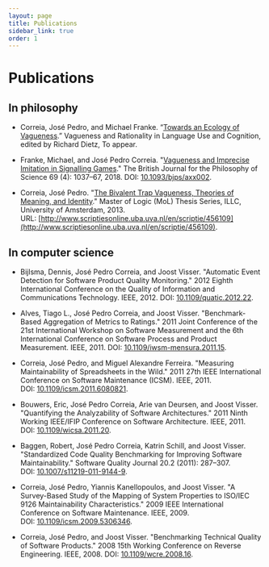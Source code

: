 ```yaml
---
layout: page
title: Publications
sidebar_link: true
order: 1
---
```


# Publications

## In philosophy

* Correia, José Pedro, and Michael Franke. “[Towards an Ecology of Vagueness](/assets/pdf/CorreiaFranke_Towards_an_Ecology_of_Vagueness.pdf).” Vagueness and Rationality in Language Use and Cognition, edited by Richard Dietz, To appear.

* Franke, Michael, and José Pedro Correia. "[Vagueness and Imprecise Imitation in Signalling Games](/assets/pdf/FrankeCorreia_2016_Vagueness_and_imprecise_imitation_in_signalling_games.pdf)." The British Journal for the Philosophy of Science 69 (4): 1037–67, 2018. DOI:&nbsp;[10.1093/bjps/axx002](https://doi.org/10.1093/bjps/axx002).

* Correia, José Pedro. "[The Bivalent Trap Vagueness, Theories of Meaning, and Identity](/assets/pdf/Correia_2013_The_bivalent_trap.pdf)." Master of Logic (MoL) Thesis Series, ILLC, University of Amsterdam, 2013. URL:&nbsp;[http://www.scriptiesonline.uba.uva.nl/en/scriptie/456109](http://www.scriptiesonline.uba.uva.nl/en/scriptie/456109).


## In computer science

* Bijlsma, Dennis, José Pedro Correia, and Joost Visser. "Automatic Event Detection for Software Product Quality Monitoring." 2012 Eighth International Conference on the Quality of Information and Communications Technology. IEEE, 2012. DOI:&nbsp;[10.1109/quatic.2012.22](http://dx.doi.org/10.1109/quatic.2012.22).

* Alves, Tiago L., José Pedro Correia, and Joost Visser. "Benchmark-Based Aggregation of Metrics to Ratings." 2011 Joint Conference of the 21st International Workshop on Software Measurement and the 6th International Conference on Software Process and Product Measurement. IEEE, 2011. DOI:&nbsp;[10.1109/iwsm-mensura.2011.15](http://dx.doi.org/10.1109/iwsm-mensura.2011.15).

* Correia, José Pedro, and Miguel Alexandre Ferreira. "Measuring Maintainability of Spreadsheets in the Wild." 2011 27th IEEE International Conference on Software Maintenance (ICSM). IEEE, 2011. DOI:&nbsp;[10.1109/icsm.2011.6080821](http://dx.doi.org/10.1109/icsm.2011.6080821).

* Bouwers, Eric, José Pedro Correia, Arie van Deursen, and Joost Visser. "Quantifying the Analyzability of Software Architectures." 2011 Ninth Working IEEE/IFIP Conference on Software Architecture. IEEE, 2011. DOI:&nbsp;[10.1109/wicsa.2011.20](http://dx.doi.org/10.1109/wicsa.2011.20).

* Baggen, Robert, José Pedro Correia, Katrin Schill, and Joost Visser. "Standardized Code Quality Benchmarking for Improving Software Maintainability." Software Quality Journal 20.2 (2011): 287–307. DOI:&nbsp;[10.1007/s11219-011-9144-9](http://dx.doi.org/10.1007/s11219-011-9144-9).

* Correia, José Pedro, Yiannis Kanellopoulos, and Joost Visser. "A Survey-Based Study of the Mapping of System Properties to ISO/IEC 9126 Maintainability Characteristics." 2009 IEEE International Conference on Software Maintenance. IEEE, 2009. DOI:&nbsp;[10.1109/icsm.2009.5306346](http://dx.doi.org/10.1109/icsm.2009.5306346).

* Correia, José Pedro, and Joost Visser. "Benchmarking Technical Quality of Software Products." 2008 15th Working Conference on Reverse Engineering. IEEE, 2008. DOI:&nbsp;[10.1109/wcre.2008.16](http://dx.doi.org/10.1109/wcre.2008.16).